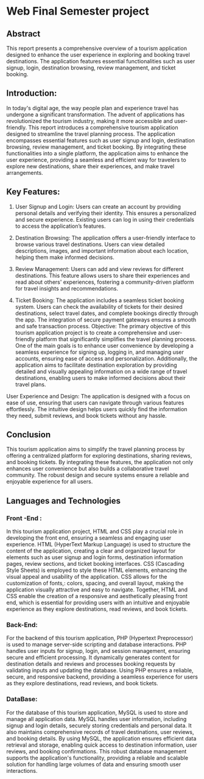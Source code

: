 # Web Final Semester project

## Abstract
This report presents a comprehensive overview of a tourism application designed to enhance the user experience in exploring and booking travel destinations. The application features essential functionalities such as user signup, login, destination browsing, review management, and ticket booking.



## Introduction:
In today's digital age, the way people plan and experience travel has undergone a significant transformation. The advent of  applications has revolutionized the tourism industry, making it more accessible and user-friendly. This report introduces a comprehensive tourism application designed to streamline the travel planning process. The application encompasses essential features such as user signup and login, destination browsing, review management, and ticket booking. By integrating these functionalities into a single platform, the application aims to enhance the user experience, providing a seamless and efficient way for travelers to explore new destinations, share their experiences, and make travel arrangements.


## Key Features:

1.	User Signup and Login: Users can create an account by providing personal details and verifying their identity. This ensures a personalized and secure experience. Existing users can log in using their credentials to access the application’s features.

2.	Destination Browsing: The application offers a user-friendly interface to browse various travel destinations. Users can view detailed descriptions, images, and important information about each location, helping them make informed decisions.

3.	Review Management: Users can add and view reviews for different destinations. This feature allows users to share their experiences and read about others' experiences, fostering a community-driven platform for travel insights and recommendations.

4.	Ticket Booking: The application includes a seamless ticket booking system. Users can check the availability of tickets for their desired destinations, select travel dates, and complete bookings directly through the app. The integration of secure payment gateways ensures a smooth and safe transaction process. 
Objective:
The primary objective of this tourism application project is to create a comprehensive and user-friendly platform that significantly simplifies the travel planning process. One of the main goals is to enhance user convenience by developing a seamless experience for signing up, logging in, and managing user accounts, ensuring ease of access and personalization. Additionally, the application aims to facilitate destination exploration by providing detailed and visually appealing information on a wide range of travel destinations, enabling users to make informed decisions about their travel plans.

User Experience and Design: The application is designed with a focus on ease of use, ensuring that users can navigate through various features effortlessly. The intuitive design helps users quickly find the information they need, submit reviews, and book tickets without any hassle.

## Conclusion
This tourism application aims to simplify the travel planning process by offering a centralized platform for exploring destinations, sharing reviews, and booking tickets. By integrating these features, the application not only enhances user convenience but also builds a collaborative travel community. The robust design and secure systems ensure a reliable and enjoyable experience for all users.

## Languages and Technologies 
### Front -End :
In this tourism application project, HTML and CSS play a crucial role in developing the front end, ensuring a seamless and engaging user experience. HTML (HyperText Markup Language) is used to structure the content of the application, creating a clear and organized layout for elements such as user signup and login forms, destination information pages, review sections, and ticket booking interfaces. CSS (Cascading Style Sheets) is employed to style these HTML elements, enhancing the visual appeal and usability of the application. CSS allows for the customization of fonts,: colors, spacing, and overall layout, making the application visually attractive and easy to navigate. Together, HTML and CSS enable the creation of a responsive and aesthetically pleasing front end, which is essential for providing users with an intuitive and enjoyable experience as they explore destinations, read reviews, and book tickets.
### Back-End:
For the backend of this tourism application, PHP (Hypertext Preprocessor) is used to manage server-side scripting and database interactions. PHP handles user inputs for signup, login, and session management, ensuring secure and efficient processing. It dynamically generates content for destination details and reviews and processes booking requests by validating inputs and updating the database. Using PHP ensures a reliable, secure, and responsive backend, providing a seamless experience for users as they explore destinations, read reviews, and book tickets.
### DataBase:
For the database of this tourism application, MySQL is used to store and manage all application data. MySQL handles user information, including signup and login details, securely storing credentials and personal data. It also maintains comprehensive records of travel destinations, user reviews, and booking details. By using MySQL, the application ensures efficient data retrieval and storage, enabling quick access to destination information, user reviews, and booking confirmations. This robust database management supports the application's functionality, providing a reliable and scalable solution for handling large volumes of data and ensuring smooth user interactions.


